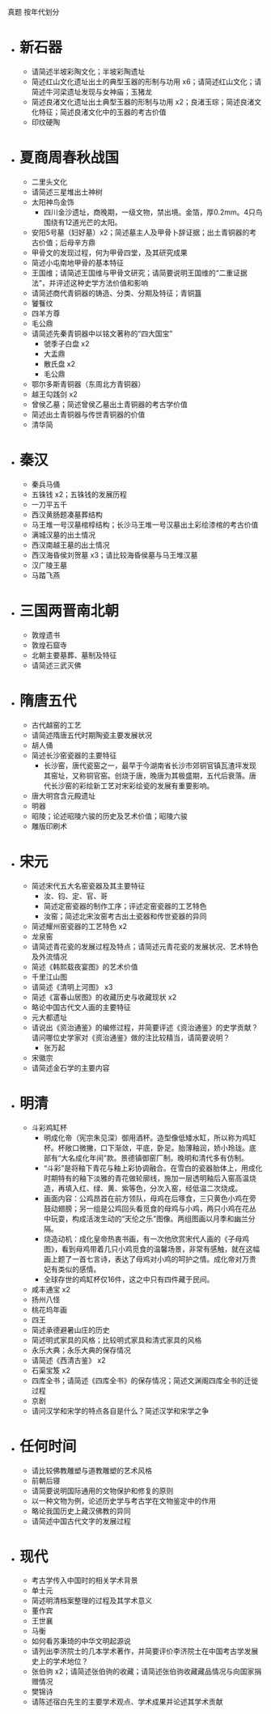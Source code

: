 真题 按年代划分
- # 新石器
    - 请简述半坡彩陶文化；半坡彩陶遗址
    - 简述红山文化遗址出土的典型玉器的形制与功用 x6；请简述红山文化；请简述牛河梁遗址发现与女神庙；玉猪龙
    - 简述良渚文化遗址出土典型玉器的形制与功用 x2；良渚玉琮；简述良渚文化特征；简述良渚文化中的玉器的考古价值
    - 印纹硬陶
- # 夏商周春秋战国
    - 二里头文化
    - 请简述三星堆出土神树
    - 太阳神鸟金饰
        - 四川金沙遗址，商晚期，一级文物，禁出境。金箔，厚0.2mm。4只鸟围绕有12道光芒的太阳。
    - 安阳5号墓（妇好墓）x2；简述墓主人及甲骨卜辞证据；出土青铜器的考古价值；后母辛方鼎
    - 甲骨文的发现过程，何为甲骨四堂，及其研究成果
    - 简述小屯南地甲骨的基本特征
    - 王国维；请简述王国维与甲骨文研究；请简要说明王国维的“二重证据法”，并评述这种史学方法价值和影响
    - 请简述商代青铜器的铸造、分类、分期及特征；青铜簋
    - 饕餮纹
    - 四羊方尊
    - 毛公鼎
    - 请简述先秦青铜器中以铭文著称的“四大国宝”
        - 虢季子白盘 x2
        - 大盂鼎
        - 散氏盘 x2
        - 毛公鼎
    - 鄂尔多斯青铜器（东周北方青铜器）
    - 越王勾践剑 x2
    - 曾侯乙墓；简述曾侯乙墓出土青铜器的考古学价值
    - 简述出土青铜器与传世青铜器的价值
    - 清华简
- # 秦汉
    - 秦兵马俑
    - 五铢钱 x2；五铢钱的发展历程
    - 一刀平五千
    - 西汉黄肠题凑墓葬结构
    - 马王堆一号汉墓棺椁结构；长沙马王堆一号汉墓出土彩绘漆棺的考古价值
    - 满城汉墓的出土情况
    - 西汉南越王墓的出土情况
    - 西汉海昏侯刘贺墓 x3；请比较海昏侯墓与马王堆汉墓
    - 汉广陵王墓
    - 马踏飞燕
- # 三国两晋南北朝
    - 敦煌遗书
    - 敦煌石窟寺
    - 北朝主要墓葬、墓制及特征
    - 请简述三武灭佛
- # 隋唐五代
    - 古代越窑的工艺
    - 请简述隋唐五代时期陶瓷主要发展状况
    - 胡人俑
    - 简述长沙窑瓷器的主要特征
        - 长沙窑，唐代瓷窑之一，最早于今湖南省长沙市郊铜官镇瓦渣坪发现其窑址，又称铜官窑。创烧于唐，晚唐为其极盛期，五代后衰落。唐代长沙窑的彩绘新工艺对宋彩绘瓷的发展有重要影响。
    - 唐大明宫含元殿遗址
    - 明器
    - 昭陵；论述昭陵六骏的历史及艺术价值；昭陵六骏
    - 雕版印刷术
- # 宋元
    - 简述宋代五大名窑瓷器及其主要特征
        - 汝、钧、定、官、哥
        - 简述定窑瓷器的制作工序；评述定窑瓷器的工艺特色
        - 汝窑；简述北宋汝窑考古出土瓷器和传世瓷器的异同
    - 简述耀州窑瓷器的工艺特色 x2
    - 龙泉窑
    - 请简述青花瓷的发展过程及特点；请简述元青花瓷的发展状况、艺术特色及外流情况
    - 简述《韩熙载夜宴图》的艺术价值
    - 千里江山图
    - 请简述《清明上河图》 x3
    - 简述《富春山居图》的收藏历史与收藏现状 x2
    - 略论中国古代文人画的主要特征
    - 元大都遗址
    - 请说出《资治通鉴》的编修过程，并简要评述《资治通鉴》的史学贡献？请问哪位史学家对《资治通鉴》做的注比较精当，请简要说明？
        - 张万起
    - 宋徽宗
    - 请简述金石学的主要内容
- # 明清
    - 斗彩鸡缸杯
        - 明成化帝（宪宗朱见深）御用酒杯。造型像低矮水缸，所以称为鸡缸杯。杯敞口微撇，口下渐敛，平底，卧足。胎薄釉润，娇小玲珑。底部有“大名成化年间”款。景德镇御窑厂制。晚明和清代多有仿制。
        - “斗彩”是将釉下青花与釉上彩协调融合。在雪白的瓷器胎体上，用成化时期特有的釉下淡雅的青花做轮廓线，施加一层透明釉后入窑高温烧造，再填入红、绿、黄、紫等色，分次入窑，经低温二次烧成。
        - 画面内容：公鸡昂首在前方领队，母鸡在后啄食，三只黄色小鸡在旁鼓动翅膀；另一组是公鸡回头看觅食的母鸡与小鸡，两只小鸡在花丛中玩耍，构成活泼生动的“天伦之乐”图像。两组图画以月季和幽兰分隔。
        - 烧造动机：成化皇帝热衷书画，有一次他欣赏宋代人画的《子母鸡图》，看到母鸡带着几只小鸡觅食的温馨场景，非常有感触，就在这幅画上题了一首七言诗，表达了母鸡对小鸡的呵护之情。成化帝对万贵妃有类似的感情。
        - 全球存世的鸡缸杯仅16件，这之中只有四件藏于民间。
    - 咸丰通宝 x2
    - 扬州八怪
    - 桃花坞年画
    - 四王
    - 简述承德避暑山庄的历史
    - 简述明式家具的风格；比较明式家具和清式家具的风格
    - 永乐大典；永乐大典的保存情况
    - 请简述《西清古鉴》 x2
    - 石渠宝笈 x2
    - 四库全书；请简述《四库全书》的保存情况；简述文渊阁四库全书的迁徙过程
    - 京剧
    - 请问汉学和宋学的特点各自是什么？简述汉学和宋学之争
- # 任何时间
    - 请比较佛教雕塑与道教雕塑的艺术风格
    - 前朝后寝
    - 请简要说明国际通用的文物保护和修复的原则
    - 以一种文物为例，论述历史学与考古学在文物鉴定中的作用
    - 略论我国历史上藏汉佛教的异同
    - 请简述中国古代文字的发展过程
- # 现代
    - 考古学传入中国时的相关学术背景
    - 单士元
    - 简述明清档案整理的过程及其学术意义
    - 董作宾
    - 王世襄
    - 马衡
    - 如何看苏秉琦的中华文明起源说
    - 请列出李济院士的几本学术著作，并简要评价李济院士在中国考古学发展史上的学术地位？
    - 张伯驹 x2；请简述张伯驹的收藏；请简述张伯驹收藏藏品情况与向国家捐赠情况
    - 樊锦诗
    - 请陈述宿白先生的主要学术观点、学术成果并论述其学术贡献

